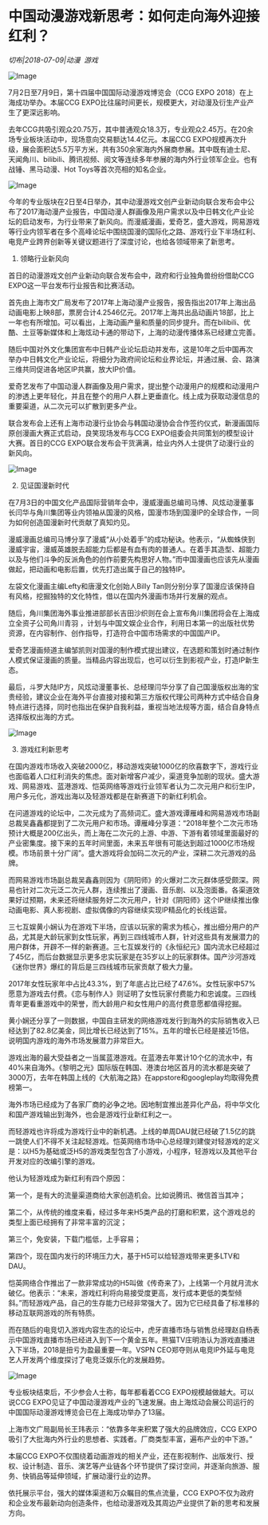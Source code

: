 # 中国动漫游戏新思考：如何走向海外迎接红利？

*切布|2018-07-09|动漫 
                                                游戏*

![Image](http://p1.pstatp.com/large/pgc-image/1531148459851430fcdf490)

7月2日至7月9日，第十四届中国国际动漫游戏博览会（CCG EXPO 2018）在上海成功举办。本届CCG EXPO比往届时间更长，规模更大，对动漫及衍生产业产生了更深远影响。

去年CCG共吸引观众20.75万，其中普通观众18.3万，专业观众2.45万。在20余场专业板块活动中，现场意向交易额达14.4亿元。本届CCG EXPO规模再次升级，展会面积达5.5万平方米，共有350余家海内外展商参展。其中既有迪士尼、天闻角川、bilibili、腾讯视频、阅文等连续多年参展的海内外行业领军企业。也有战锤、黑马动漫、Hot Toys等首次亮相的知名企业。

![Image](http://p3.pstatp.com/large/pgc-image/1531148446627351a140c6d)

今年的专业版块在2日至4日举办，其中动漫游戏文创产业新动向联合发布会中公布了2017海动漫产业报告，中国动漫人群画像及用户需求以及中日韩文化产业论坛的启动发布，为行业带来了新风向。而漫威漫画，爱奇艺，盛大游戏，网易游戏等行业内领军者在多个高峰论坛中围绕国漫的国际化之路、游戏行业下半场红利、电竞产业跨界创新等关键议题进行了深度讨论，也给各领域带来了新思考。

1. 领略行业新风向

首日的动漫游戏文创产业新动向联合发布会中，政府和行业独角兽纷纷借助CCG EXPO这一平台发布行业报告和比赛活动。

首先由上海市文广局发布了2017年上海动漫产业报告，报告指出2017年上海出品动画电影上映8部，票房合计4.2546亿元。2017年上海共出品动画片18部，比上一年也有所增加。可以看出，上海动画产量和质量的同步提升。而在bilibili、优酷、土豆等新媒体和上海炫动卡通的带动下，上海的动漫传播体系已经建立完善。

随后中国对外文化集团宣布中日韩产业论坛启动并发布，这是10年之后中国再次举办中日韩文化产业论坛，将细分为政府间论坛和业界论坛，并通过展、会、路演三维共同促进各地区IP共赢，放大IP价值。

爱奇艺发布了中国动漫人群画像及用户需求，提出整个动漫用户的规模和动漫用户的渗透上更年轻化，并且在整个的用户人群上更垂直化。线上成为获取动漫信息的重要渠道，从二次元可以扩散到更多产业。

联合发布会上还有上海市动漫行业协会与韩国动漫协会合作签约仪式，新漫画国际原创漫画大赛正式启动，良笑现场发布与CCG EXPO组委会共同策划的模型设计大赛。首日的CCG EXPO联合发布会干货满满，给业内外人士提供了动漫行业的新风向。

![Image](http://p3.pstatp.com/large/pgc-image/1531148446085a6d6309760)

2. 见证国漫新时代

在7月3日的中国文化产品国际营销年会中，漫威漫画总编司马博、风炫动漫董事长闫华与角川集团等业内领袖从国漫的风格，国漫市场到国漫IP的全球合作，一同为如何创造国漫新时代贡献了真知灼见。

漫威漫画总编司马博分享了漫威“从小处着手”的成功秘诀。他表示，“从蜘蛛侠到漫威宇宙，漫威英雄脱去超能力后都是有血有肉的普通人。在着手其造型、超能力以及与他们斗争的反派角色的创作前要先构思好人物。”而中国漫画也应该先从漫画做起，把动画和电影后置，优先打造出属于自己的独特IP。

左袋文化漫画主编Lefty和唐漫文化创始人Billy Tan则分别分享了国漫应该保持自有风格，挖掘独特的文化特性，借以在国内外漫画市场并行发展的观点。

随后，角川集团海外事业推进部部长吉田沙织则在会上宣布角川集团将会在上海成立全资子公司角川青羽 ，计划与中国文娱企业合作，利用日本第一的出版社优势资源，在内容制作、创作指导，打造符合中国市场需求的中国国产IP。

爱奇艺漫画频道主编邹凯则对国漫的制作模式提出建议，在选题和策划时通过制作人模式保证漫画的质量。当精品内容出现后，也可以衍生到影视产业，打造IP新生态。

最后，斗罗大陆IP方，风炫动漫董事长、总经理闫华分享了自己国漫版权出海的宝贵经验，建议企业在海外平台直接对接和第三方版权代理公司两种方式中结合自身特点进行选择，同时也指出在保护自我利益，重视当地法规等方面，结合自身特点选择版权出海的方式。

![Image](http://p3.pstatp.com/large/pgc-image/1531148446085a6d6309760)

3. 游戏红利新思考

在国内游戏市场收入突破2000亿，移动游戏突破1000亿的欣喜数字下，游戏行业也面临着人口红利消失的焦虑。面对新增客户减少，渠道竞争加剧的现状。盛大游戏、网易游戏、蓝港游戏、恺英网络等游戏行业领军者认为二次元用户和衍生IP，用户多元化，游戏出海以及轻游戏都是在新赛道下的新红利机会。

在问道游戏的论坛中，二次元成为了高频词汇。盛大游戏谭雁峰和网易游戏市场副总裁吴鑫鑫都提到了二次元用户和市场。谭雁峰分享道：“2018年整个二次元市场预计大概是200亿出头，而上海在二次元的上游、中游、下游有着领域里面最好的产业密集度。接下来的五年时间里面，未来五年很有可能达到超过1000亿市场规模。市场前景十分广阔”。盛大游戏将会加码二次元的产业，深耕二次元游戏的品牌。

而网易游戏市场副总裁吴鑫鑫则因为《阴阳师》的火爆对二次元群体感受颇深。网易也针对二次元泛二次元人群，连续推出了漫画、音乐剧、以及泡面番。各渠道效果好过预期，未来还将继续服务好二次元用户，针对《阴阳师》这个IP继续推出像动画电影、真人影视剧、虚拟偶像的内容继续实现IP精品化的长线运营。

三七互娱黄小娴认为在游戏下半场，应该以玩家的需求为核心，推出细分用户的产品，尤其是大龄玩家到女性玩家，再到三四线城市人群，针对这些具有发展潜力的用户群体，开辟不一样的新赛道。三七互娱发行的《永恒纪元》国内流水已经超过了45亿，而后台数据显示更多忠实玩家是在35岁以上的玩家群体。国产沙河游戏《迷你世界》爆红的背后是三四线城市玩家贡献了极大力量。

2017年女性玩家年中占比43.3%，到了年底占比已经了47.6%。女性玩家中57%愿意为游戏去付费。《恋与制作人》则证明了女性玩家付费能力和忠诚度。三四线青年更看重游戏中的荣誉，而大龄用户和女性用户的高付费意愿都值得挖掘。

黄小娴还分享了一则数据，中国自主研发的网络游戏发行到海外的实际销售收入已经达到了82.8亿美金，同比增长已经达到了15%。五年的增长已经是接近15倍。说明国内游戏的海外市场发展潜力非常巨大。

游戏出海的最大受益者之一当属蓝港游戏。在蓝港去年累计10个亿的流水中，有40%来自海外。《黎明之光》国际版在韩国、港澳台地区首月的流水都是突破了3000万，去年在韩国上线的《大航海之路》在appstore和googleplay均取得免费榜第一。

海外市场已经成为了各家厂商的必争之地。因地制宜推出差异化产品，将中华文化和国产游戏输出到海外，也会是游戏行业新红利之一。

而轻游戏也许将成为游戏行业中的新机遇。上线的单周DAU就已经破了1.5亿的跳一跳使人们不得不关注起轻游戏。恺英网络市场中心总经理刘建俊对轻游戏的定义是：以H5为基础或泛H5的游戏类型包含了小游戏，小程序，轻游戏以及其他平台开发对应的改编引擎的游戏。

他认为轻游戏成为新红利有四个原因：

第一个，是有大的流量渠道商给大家创造机会。比如说腾讯、微信首当其冲；

第二个，从传统的维度来看，经过多年来H5类产品的打磨和积累，这个游戏总的类型上面已经拥有了非常丰富的沉淀；

第三个，免安装，下载门槛低，上手容易；

第四个，现在国内发行的环境压力大，基于H5可以给轻游戏带来更多LTV和DAU。

恺英网络合作推出了一款非常成功的H5叫做《传奇来了》，上线第一个月就月流水破亿。他表示：“未来，游戏红利将向易接受度更高，发行成本更低的类型倾斜。”而轻游戏产品，自己的生存能力已经非常强大了。因为它已经具备了标准移的移动互联网游戏的所有特质。

而在随后的电竞切入游戏内容生态的论坛中，虎牙直播市场与销售总经理赵自杨表示中国游戏直播市场已经进入到下一个黄金五年。熊猫TV庄明浩认为游戏直播进入下半场，2018是扭亏为盈最重要一年。VSPN CEO郑夺则从电竞IP外延与电竞艺人开发两个维度探讨了电竞泛娱乐化的发展趋势。

![Image](http://p1.pstatp.com/large/pgc-image/1531148446921a53bf0f051)

专业板块结束后，不少参会人士称，每年都看着CCG EXPO规模越做越大。可以说CCG EXPO见证了中国动漫游戏产业的飞速发展。由上海炫动会展公司运行的中国国际动漫游戏博览会已在上海成功举办了13届。

上海市文广局副局长王玮表示：“依靠多年来积累了强大的品牌效应，CCG EXPO吸引了大批海内外行业的思想者、实践者。厂商类型丰富，遍布产业的中下游。”

本届CCG EXPO不仅围绕着动画游戏的相关产业，还在影视制作、出版发行、授权、设计制造、音乐、演艺等产业链各个环节提供了探讨空间，并逐渐向旅游、服务、快销品等延伸领域，扩展动漫行业的边界。

依托展示平台，强大的媒体渠道和万众瞩目的焦点流量，CCG EXPO不仅为政府和企业发布最新动向创造条件，也给动漫游戏及其周边产业提供了新的思考和发展方向。

